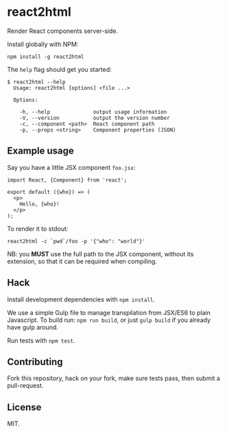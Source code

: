 react2html
==========

Render React components server-side.

Install globally with NPM:

```
npm install -g react2html
```

The `help` flag should get you started:

```
$ react2html --help
  Usage: react2html [options] <file ...>

  Options:

    -h, --help              output usage information
    -V, --version           output the version number
    -c, --component <path>  React component path
    -p, --props <string>    Component properties (JSON)
```

Example usage
-------------

Say you have a little JSX component `foo.jsx`:

```
import React, {Component} from 'react';

export default ({who}) => (
  <p>
    Hello, {who}!
  </p>
);
```

To render it to stdout:

```
react2html -c `pwd`/foo -p '{"who": "world"}'
```

NB: you **MUST** use the full path to the JSX component, without its extension,
so that it can be required when compiling.

Hack
----

Install development dependencies with `npm install`.

We use a simple Gulp file to manage transpilation from JSX/ES6 to plain
Javascript. To build run: `npm run build`, or just `gulp build` if you already
have gulp around.

Run tests with `npm test`.

Contributing
------------

Fork this repository, hack on your fork, make sure tests pass, then submit a
pull-request.

License
-------

MIT.
